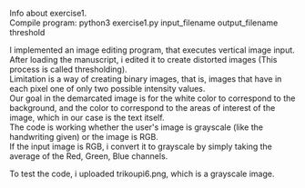 Info about exercise1.      
Compile program: python3 exercise1.py input_filename output_filename  threshold

I implemented an image editing program, that executes vertical image input.   
After loading the manuscript, i edited it to create distorted images (This process is called thresholding).    
Limitation is a way of creating binary images, that is, images that have in each pixel one of only two possible intensity values.    
Our goal in the demarcated image is for the white color to correspond to the background, and the color to correspond to the areas of interest of the image, which in our case is the text itself.   
The code is working whether the user's image is grayscale (like the handwriting given) or the image is RGB.   
If the input image is RGB, i convert it to grayscale by simply taking the average of the Red, Green, Blue channels.

To test the code, i uploaded trikoupi6.png, which is a grayscale image.
